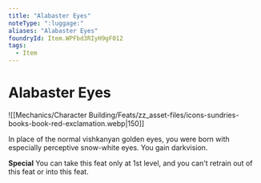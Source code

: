 ```yaml
---
title: "Alabaster Eyes"
noteType: ":luggage:"
aliases: "Alabaster Eyes"
foundryId: Item.WPFbd3RIyH9gF012
tags:
  - Item
---
```


# Alabaster Eyes
![[Mechanics/Character Building/Feats/zz_asset-files/icons-sundries-books-book-red-exclamation.webp|150]]

In place of the normal vishkanyan golden eyes, you were born with especially perceptive snow-white eyes. You gain darkvision.

**Special** You can take this feat only at 1st level, and you can't retrain out of this feat or into this feat.
